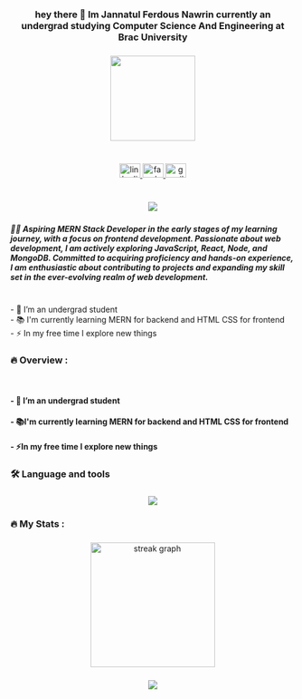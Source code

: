 <h3 align="center">hey there 👋 Im Jannatul Ferdous Nawrin currently an undergrad studying Computer Science And Engineering at Brac University</h3>

###

<div align="center">
  <img height="150" src="https://media.tenor.com/7tlM7VOBit8AAAAC/night-tutorials-indo-hanging-light.gif"  />
</div>

###

<br clear="both">

<div align="center">
  <a href="https://www.linkedin.com/in/jannatul-ferdous-nawrin-162058233/" target="_blank">
    <img src="https://raw.githubusercontent.com/maurodesouza/profile-readme-generator/master/src/assets/icons/social/linkedin/default.svg" width="37" height="25" alt="linkedin logo"  />
  </a>
  <a href="https://www.facebook.com/jannatulferdous.nawrin.7?mibextid=ZbWKwL" target="_blank">
    <img src="https://raw.githubusercontent.com/maurodesouza/profile-readme-generator/master/src/assets/icons/social/facebook/default.svg" width="37" height="25" alt="facebook logo"  />
  </a>
  <a href="https://jannatulnawrin@gmail.com" target="_blank">
    <img src="https://raw.githubusercontent.com/maurodesouza/profile-readme-generator/master/src/assets/icons/social/gmail/default.svg" width="37" height="25" alt="gmail logo"  />
  </a>
</div>


###

<br clear="both">

<div align="center">
  <img src="https://visitor-badge.laobi.icu/badge?page_id=nawrin1.nawrin1&left_color=aquamarine"  />
</div>

###


<h5 align="left">👩‍💻  Aspiring MERN Stack Developer in the early stages of my learning journey, with a focus on frontend development. Passionate about web development, I am actively exploring JavaScript, React, Node, and MongoDB. Committed to acquiring proficiency and hands-on experience, I am enthusiastic about contributing to projects and expanding my skill set in the ever-evolving realm of web development.</h5>

###

<p align="left"><br>- 🔭 I’m an undergrad student<br>- 📚 I'm currently learning MERN for backend and HTML CSS for frontend<br>- ⚡ In my free time I explore new things</p>

###

<h3 align="left">🔥   Overview :</h3>
<p align="left"><br><h4>- 🔭 I’m an undergrad student</h4> <h4>- 📚I'm currently learning MERN for backend and HTML CSS for frontend</h4> <h4>- ⚡In my free time I explore new things</h4></p>


###

<h3 align="left">🛠 Language and tools</h3>

###

<p align="center">
  <a href="https://skillicons.dev">
    <img src="https://skillicons.dev/icons?i=css,html,tailwind,js,react,mongodb,nodejs,express,firebase,python" />
  </a>
</p>

###

<h3 align="left">🔥   My Stats :</h3>

###

<div align="center">
  <img src="https://streak-stats.demolab.com?user=nawrin1&locale=en&mode=daily&theme=dark&hide_border=false&border_radius=5&order=3" height="220" alt="streak graph"  />
</div>

###



<div align="center">
  <img src="http://github-profile-summary-cards.vercel.app/api/cards/profile-details?username=nawrin1&theme=great_gatsby"  />
</div>


###

